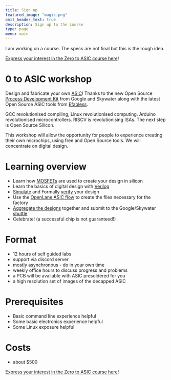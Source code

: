 ```yaml
---
title: Sign up
featured_image: "magic.png"
omit_header_text: true
description: Sign up to the course
type: page
menu: main
---
```


I am working on a course. The specs are not final but this is the rough idea.

[Express your interest in the Zero to ASIC course here](https://docs.google.com/forms/d/e/1FAIpQLSdfZD3StNJIgfGuXdE1SRRVEOVnR8194mtrheV_Dl25me0pvg/viewform)!

# 0 to ASIC workshop

Design and fabricate your own [ASIC](/terminology/asic)! Thanks to the new Open Source [Process Development Kit](/terminology/pdk) from Google and Skywater along with the latest Open Source ASIC tools from [Efabless](https://efabless.com/).

GCC revolutionised compiling, Linux revolutionised computing. Arduino revolutionised microcontrollers. RISCV is revolutionising ISAs. The next step is Open Source Silicon. 

This workshop will allow the opportunity for people to experience creating their own microchips, using free and Open Source tools. We will concentrate on digital design.

# Learning overview

* Learn how [MOSFETs](/terminology/mosfet) are used to create your design in silicon
* Learn the basics of digital design with [Verilog](/terminology/hdl)
* [Simulate](/terminology/simulation) and Formally [verify](/terminology/verification) your design
* Use the [OpenLane ASIC flow](/terminology/openlane) to create the files necessary for the factory
* [Aggregate the designs](/post/multi-project-harness) together and submit to the Google/Skywater [shuttle](/terminology/shuttle)
* Celebrate! (a successful chip is not guaranteed!)

# Format

* 12 hours of self guided labs
* support via discord server
* mostly asynchronous - do in your own time
* weekly office hours to discuss progress and problems
* a PCB will be available with ASIC presoldered for you
* a high resolution set of images of the decapped ASIC

# Prerequisites

* Basic command line experience helpful
* Some basic electronics experience helpful
* Some Linux exposure helpful

# Costs

* about $500 

[Express your interest in the Zero to ASIC course here](https://docs.google.com/forms/d/e/1FAIpQLSdfZD3StNJIgfGuXdE1SRRVEOVnR8194mtrheV_Dl25me0pvg/viewform)!
